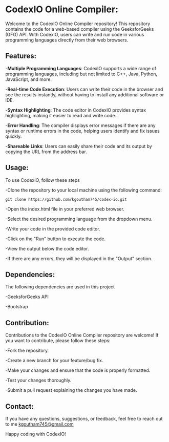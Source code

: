 # CodexIO Online Compiler:

Welcome to the CodexIO Online Compiler repository! This repository contains the code for a web-based compiler using the GeeksforGeeks (GFG) API. With CodexIO, users can write and run code in various programming languages directly from their web browsers.


## Features:

-**Multiple Programming Languages**: CodexIO supports a wide range of programming languages, including but not limited to C++, Java, Python, JavaScript, and more.

-**Real-time Code Execution**: Users can write their code in the browser and see the results instantly, without having to install any additional software or IDE.

-**Syntax Highlighting**: The code editor in CodexIO provides syntax highlighting, making it easier to read and write code.

-**Error Handling**: The compiler displays error messages if there are any syntax or runtime errors in the code, helping users identify and fix issues quickly.

-**Shareable Links**: Users can easily share their code and its output by copying the URL from the address bar.


## Usage:
To use CodexIO, follow these steps

-Clone the repository to your local machine using the following command: 
```
git clone https://github.com/kgoutham745/codex-io.git
```

-Open the index.html file in your preferred web browser.

-Select the desired programming language from the dropdown menu.

-Write your code in the provided code editor.

-Click on the "Run" button to execute the code.

-View the output below the code editor.

-If there are any errors, they will be displayed in the "Output" section.


## Dependencies:
The following dependencies are used in this project

-GeeksforGeeks API

-Bootstrap


## Contribution:
Contributions to the CodexIO Online Compiler repository are welcome! If you want to contribute, please follow these steps:

-Fork the repository.

-Create a new branch for your feature/bug fix.

-Make your changes and ensure that the code is properly formatted.

-Test your changes thoroughly.

-Submit a pull request explaining the changes you have made.


## Contact:

If you have any questions, suggestions, or feedback, feel free to reach out to me kgoutham745@gmail.com

Happy coding with CodexIO!
